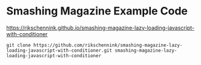 # Smashing Magazine Example Code

https://rikschennink.github.io/smashing-magazine-lazy-loading-javascript-with-conditioner

```
git clone https://github.com/rikschennink/smashing-magazine-lazy-loading-javascript-with-conditioner.git smashing-magazine-lazy-loading-javascript-with-conditioner
```
